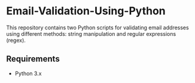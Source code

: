 # Email-Validation-Using-Python
This repository contains two Python scripts for validating email addresses using different methods: string manipulation and regular expressions (regex).

## Requirements

- Python 3.x
